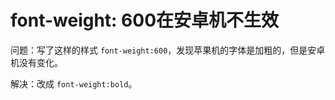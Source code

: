 # font-weight: 600在安卓机不生效

问题：写了这样的样式 `font-weight:600`，发现苹果机的字体是加粗的，但是安卓机没有变化。

解决：改成 `font-weight:bold`。